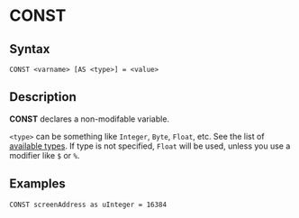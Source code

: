 # CONST

## Syntax


```
CONST <varname> [AS <type>] = <value>
```


## Description

**CONST** declares a non-modifable variable.

`<type>` can be something like `Integer`, `Byte`, `Float`, etc.
See the list of [available types](types#types.md). If type is not specified,
`Float` will be used, unless you use a modifier like `$` or `%`.

## Examples


```
CONST screenAddress as uInteger = 16384
```
